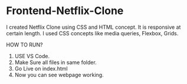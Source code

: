 # Frontend-Netflix-Clone
I created Netflix Clone using CSS and HTML concept. It is responsive at certain length.
I used CSS concepts like media queries, Flexbox, Grids.

HOW TO RUN?
1. USE VS Code.
2. Make Sure all files in same folder.
3. Go Live on index.html
4. Now you can see webpage working.
